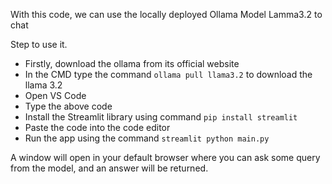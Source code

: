 With this code, we can use the locally deployed Ollama Model Lamma3.2 to chat

Step to use it.
* Firstly, download the ollama from its official website
* In the CMD type the command `ollama pull llama3.2` to download the llama 3.2
* Open VS Code
* Type the above code
* Install the Streamlit library using command `pip install streamlit`
* Paste the code into the code editor
* Run the app using the command `streamlit python main.py`

A window will open in your default browser where you can ask some query from the model, and an answer will be returned.
